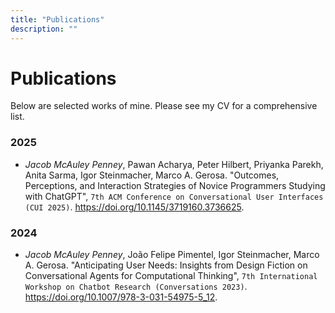 ```yaml
---
title: "Publications"
description: ""
---
```


# Publications

Below are selected works of mine. Please see my CV for a comprehensive list.

### 2025

- _Jacob McAuley Penney_, Pawan Acharya, Peter Hilbert, Priyanka Parekh, Anita Sarma, Igor Steinmacher, Marco A. Gerosa. "Outcomes, Perceptions, and Interaction Strategies of Novice Programmers Studying with ChatGPT", `7th ACM Conference on Conversational User Interfaces (CUI 2025)`. https://doi.org/10.1145/3719160.3736625.

### 2024

- _Jacob McAuley Penney_, João Felipe Pimentel, Igor Steinmacher, Marco A. Gerosa. "Anticipating User Needs: Insights from Design Fiction on Conversational Agents for Computational Thinking", `7th International Workshop on Chatbot Research (Conversations 2023)`. https://doi.org/10.1007/978-3-031-54975-5_12.
